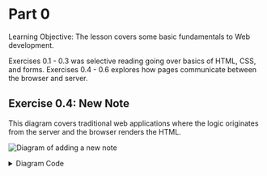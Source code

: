 # Part 0

Learning Objective: The lesson covers some basic fundamentals to Web development.

Exercises 0.1 - 0.3 was selective reading going over basics of HTML, CSS, and forms.
Exercises 0.4 - 0.6 explores how pages communicate between the browser and server.

## Exercise 0.4: New Note

This diagram covers traditional web applications where the logic originates 
from the server and the browser renders the HTML.

![Diagram of adding a new note](/assets/04-NewNote)

<details><summary>Diagram Code</summary>
<p>
```
    title 0.4 New Note

    note over browser:
    User input submitted via form, 
    includes data sent via POST body
    end note

    browser->server: HTTP POST https://studies.cs.helsinki.fi/exampleapp/new_note

    note over server:
    Server creates new note object 
    and pushes body data (content & date) 
    to notes array
    end note

    server-->browser: URL redirect (status 302) to address in header location: /notes
    browser->server: HTTP GET https://studies.cs.helsinki.fi/exampleapp/notes
    server->browser: notes.html
    note over browser:
    Browser reloads /notes, 
    triggers additional HTTP requests
    end note
    browser->server: HTTP GET https://studies.cs.helsinki.fi/exampleapp/main.css
    server-->browser: main.css
    browser->server: HTTP GET https://studies.cs.helsinki.fi/exampleapp/main.js
    server-->browser: main.js

    note over browser:
    Browser begins to execute 
    main.js which requests data.json
    end note

    browser->server: HTTP GET https://studies.cs.helsinki.fi/exampleapp/data.json
    server-->browser: data.json: [{ content: "boop", date: "2022-05-27T02:45:49.060Z" }, ...]

    note over browser:
    Event handler renders notes
    end note

```
</p>
</details>

## Exercise 0.5: Single Page App

## Exercise 0.6: New Note - SPA